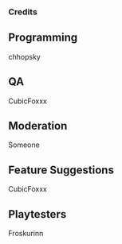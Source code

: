 ### Credits

## Programming
chhopsky  

## QA
CubicFoxxx

## Moderation
Someone  

## Feature Suggestions
CubicFoxxx

## Playtesters
Froskurinn  
